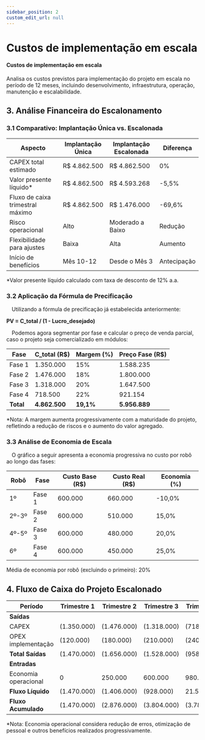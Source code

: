```yaml
---
sidebar_position: 2
custom_edit_url: null
---
```


# Custos de implementação em escala

#### Custos de implementação em escala

Analisa os custos previstos para implementação do projeto em escala no período de 12 meses, incluindo desenvolvimento, infraestrutura, operação, manutenção e escalabilidade.

## 3. Análise Financeira do Escalonamento

### 3.1 Comparativo: Implantação Única vs. Escalonada

| Aspecto | Implantação Única | Implantação Escalonada | Diferença |
|---------|-------------------|------------------------|-----------|
| CAPEX total estimado | R$ 4.862.500 | R$ 4.862.500 | 0% |
| Valor presente líquido* | R$ 4.862.500 | R$ 4.593.268 | -5,5% |
| Fluxo de caixa trimestral máximo | R$ 4.862.500 | R$ 1.476.000 | -69,6% |
| Risco operacional | Alto | Moderado a Baixo | Redução |
| Flexibilidade para ajustes | Baixa | Alta | Aumento |
| Início de benefícios | Mês 10-12 | Desde o Mês 3 | Antecipação |

*Valor presente líquido calculado com taxa de desconto de 12% a.a.

### 3.2 Aplicação da Fórmula de Precificação

&emsp;Utilizando a fórmula de precificação já estabelecida anteriormente:

**PV = C_total / (1 - Lucro_desejado)**

&emsp;Podemos agora segmentar por fase e calcular o preço de venda parcial, caso o projeto seja comercializado em módulos:

| Fase | C_total (R$) | Margem (%) | Preço Fase (R$) |
|------|--------------|------------|-----------------|
| Fase 1 | 1.350.000 | 15% | 1.588.235 |
| Fase 2 | 1.476.000 | 18% | 1.800.000 |
| Fase 3 | 1.318.000 | 20% | 1.647.500 |
| Fase 4 | 718.500 | 22% | 921.154 |
| **Total** | **4.862.500** | **19,1%** | **5.956.889** |

*Nota: A margem aumenta progressivamente com a maturidade do projeto, refletindo a redução de riscos e o aumento do valor agregado.

### 3.3 Análise de Economia de Escala

&emsp;O gráfico a seguir apresenta a economia progressiva no custo por robô ao longo das fases:

| Robô | Fase | Custo Base (R$) | Custo Real (R$) | Economia (%) |
|------|------|-----------------|-----------------|--------------|
| 1º | Fase 1 | 600.000 | 660.000 | -10,0% |
| 2º-3º | Fase 2 | 600.000 | 510.000 | 15,0% |
| 4º-5º | Fase 3 | 600.000 | 480.000 | 20,0% |
| 6º | Fase 4 | 600.000 | 450.000 | 25,0% |

Média de economia por robô (excluindo o primeiro): 20%

## 4. Fluxo de Caixa do Projeto Escalonado

| Período | Trimestre 1 | Trimestre 2 | Trimestre 3 | Trimestre 4 | Total |
|---------|-------------|-------------|-------------|-------------|-------|
| **Saídas** | | | | | |
| CAPEX | (1.350.000) | (1.476.000) | (1.318.000) | (718.500) | (4.862.500) |
| OPEX implementação | (120.000) | (180.000) | (210.000) | (240.000) | (750.000) |
| **Total Saídas** | (1.470.000) | (1.656.000) | (1.528.000) | (958.500) | (5.612.500) |
| **Entradas** | | | | | |
| Economia operacional | 0 | 250.000 | 600.000 | 980.000 | 1.830.000 |
| **Fluxo Líquido** | (1.470.000) | (1.406.000) | (928.000) | 21.500 | (3.782.500) |
| **Fluxo Acumulado** | (1.470.000) | (2.876.000) | (3.804.000) | (3.782.500) | |

*Nota: Economia operacional considera redução de erros, otimização de pessoal e outros benefícios realizados progressivamente.
